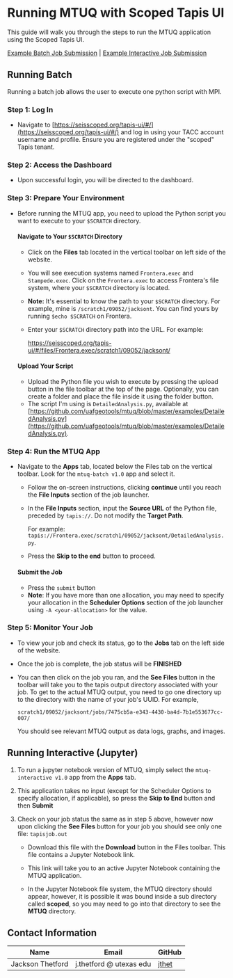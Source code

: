 # Running MTUQ with Scoped Tapis UI

This guide will walk you through the steps to run the MTUQ application using the Scoped Tapis UI.

[Example Batch Job Submission](https://github.com/jthet/application-repository/blob/main/mtuq/job-batch.json) | [Example Interactive Job Submission](https://github.com/jthet/application-repository/blob/main/mtuq/job-interactive.json)

## Running Batch 

Running a batch job allows the user to execute one python script with MPI.

### Step 1: Log In
- Navigate to [https://seisscoped.org/tapis-ui/#/](https://seisscoped.org/tapis-ui/#/) and log in using your TACC account username and profile. Ensure you are registered under the "scoped" Tapis tenant.

### Step 2: Access the Dashboard
- Upon successful login, you will be directed to the dashboard.

### Step 3: Prepare Your Environment
- Before running the MTUQ app, you need to upload the Python script you want to execute to your `$SCRATCH` directory.

    #### Navigate to Your `$SCRATCH` Directory
    - Click on the **Files** tab located in the vertical toolbar on left side of the website.

    - You will see execution systems named `Frontera.exec` and `Stampede.exec`. Click on the `Frontera.exec` to access Frontera's file system, where your `$SCRATCH` directory is located.

    - **Note:** It's essential to know the path to your `$SCRATCH` directory. For example, mine is `/scratch1/09052/jacksont`. You can find yours by running `$echo $SCRATCH` on Frontera.

    - Enter your `$SCRATCH` directory path into the URL. For example:

        https://seisscoped.org/tapis-ui/#/files/Frontera.exec/scratch1/09052/jacksont/

    #### Upload Your Script
    - Upload the Python file you wish to execute by pressing the upload button in the file toolbar at the top of the page. Optionally, you can create a folder and place the file inside it using the folder button.
    - The script I'm using is `DetailedAnalysis.py`, available at [https://github.com/uafgeotools/mtuq/blob/master/examples/DetailedAnalysis.py](https://github.com/uafgeotools/mtuq/blob/master/examples/DetailedAnalysis.py).

### Step 4: Run the MTUQ App

- Navigate to the **Apps** tab, located below the Files tab on the vertical toolbar. Look for the `mtuq-batch v1.0` app and select it.
    - Follow the on-screen instructions, clicking **continue** until you reach the **File Inputs** section of the job launcher.
    - In the **File Inputs** section, input the **Source URL** of the Python file, preceded by `tapis://`. Do not modify the **Target Path**. 
    
        For example: 
        `tapis://Frontera.exec/scratch1/09052/jacksont/DetailedAnalysis.py`.
    
    - Press the **Skip to the end** button to proceed.

    #### Submit the Job
    - Press the `submit` button
    - **Note**: If you have more than one allocation, you may need to specify your allocation in the **Scheduler Options** section of the job launcher using `-A <your-allocation>` for the value.


### Step 5: Monitor Your Job
- To view your job and check its status, go to the **Jobs** tab on the left side of the website.

- Once the job is complete, the job status will be **FINISHED**
- You can then click on the job you ran, and the **See Files** button in the toolbar will take you to the tapis output directory associated with your job. To get to the actual MTUQ output, you need to go one directory up to the directory with the name of your job's UUID. For example, 

    `scratch1/09052/jacksont/jobs/7475cb5a-e343-4430-ba4d-7b1e553677cc-007/` 
    
    You should see relevant MTUQ output as data logs, graphs, and images.


## Running Interactive (Jupyter) 

1. To run a jupyter notebook version of MTUQ, simply select the `mtuq-interactive v1.0` app from the **Apps** tab. 

2. This application takes no input (except for the Scheduler Options to specify allocation, if applicable), so press the **Skip to End** button and then **Submit**

3. Check on your job status the same as in step 5 above, however now upon clicking the **See Files** button for your job you should see only one file: `tapisjob.out`

    - Download this file with the **Download** button in the Files toolbar. This file contains a Jupyter Notebook link.

    - This link will take you to an active Jupyter Notebook containing the MTUQ application.

    - In the Jupyter Notebook file system, the MTUQ directory should appear, however, it is possible it was bound inside a sub directory called **scoped**, so you may need to go into that directory to see the **MTUQ** directory.



## Contact Information

| Name          | Email                    | GitHub                           |
|---------------|--------------------------|----------------------------------|
| Jackson Thetford      | j.thetford @ utexas edu     | [jthet](https://github.com/jthet)

